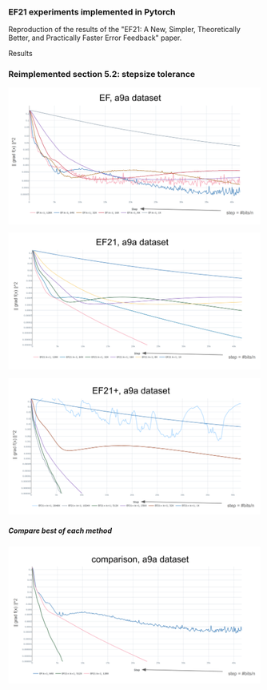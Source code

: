 ### EF21 experiments implemented in Pytorch

Reproduction of the results of the "EF21: A New, Simpler, Theoretically Better, and Practically Faster Error Feedback" paper.

Results

### Reimplemented section 5.2: stepsize tolerance

![ef](graphics/ef.png)

![ef21](graphics/ef21.png)

![ef21+](graphics/ef21+.png)

##### Compare best of each method

![comp](graphics/comparison.png)
